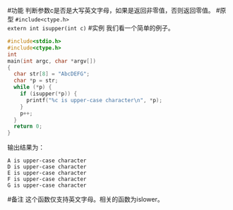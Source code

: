 #功能
判断参数c是否是大写英文字母，如果是返回非零值，否则返回零值。
#原型
`#include<ctype.h>`  
`extern int isupper(int c)`
#实例
我们看一个简单的例子。
```c
#include<stdio.h>
#include<ctype.h>
int
main(int argc, char *argv[])
{
  char str[8] = "AbcDEFG";
  char *p = str;
  while (*p) {
    if (isupper(*p)) {
      printf("%c is upper-case character\n", *p);
    }
    p++;
  }
  return 0;
}
```
输出结果为：
```shell
A is upper-case character
D is upper-case character
E is upper-case character
F is upper-case character
G is upper-case character
```
#备注
这个函数仅支持英文字母。相关的函数为islower。
